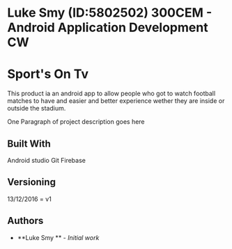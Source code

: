 # Luke Smy (ID:5802502) 300CEM - Android Application Development CW
# Sport's On Tv
This product ia an android app to allow people who got to watch football matches
to have and easier and better experience wether they are inside or outside the stadium.

One Paragraph of project description goes here


## Built With
Android studio
Git
Firebase
## Versioning
13/12/2016 = v1
## Authors
* **Luke Smy ** - *Initial work*


